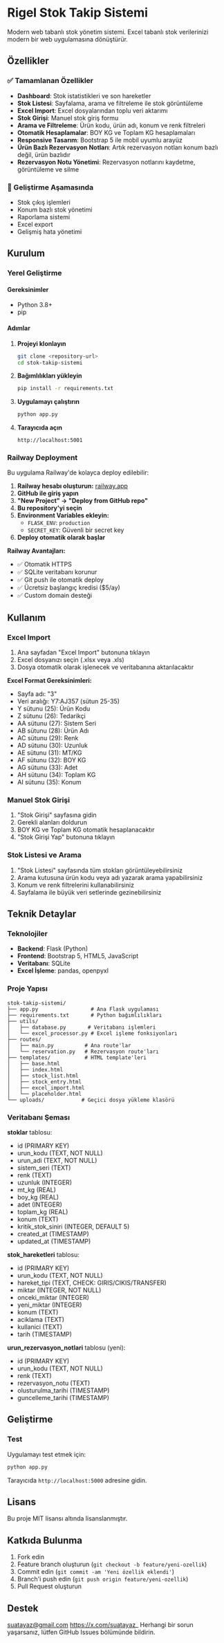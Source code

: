 # Rigel Stok Takip Sistemi

Modern web tabanlı stok yönetim sistemi. Excel tabanlı stok verilerinizi modern bir web uygulamasına dönüştürür.

## Özellikler

### ✅ Tamamlanan Özellikler

- **Dashboard**: Stok istatistikleri ve son hareketler
- **Stok Listesi**: Sayfalama, arama ve filtreleme ile stok görüntüleme
- **Excel Import**: Excel dosyalarından toplu veri aktarımı
- **Stok Girişi**: Manuel stok giriş formu
- **Arama ve Filtreleme**: Ürün kodu, ürün adı, konum ve renk filtreleri
- **Otomatik Hesaplamalar**: BOY KG ve Toplam KG hesaplamaları
- **Responsive Tasarım**: Bootstrap 5 ile mobil uyumlu arayüz
- **Ürün Bazlı Rezervasyon Notları**: Artık rezervasyon notları konum bazlı değil, ürün bazlıdır
- **Rezervasyon Notu Yönetimi**: Rezervasyon notlarını kaydetme, görüntüleme ve silme

### 🚧 Geliştirme Aşamasında

- Stok çıkış işlemleri
- Konum bazlı stok yönetimi
- Raporlama sistemi
- Excel export
- Gelişmiş hata yönetimi

## Kurulum

### Yerel Geliştirme

#### Gereksinimler
- Python 3.8+
- pip

#### Adımlar

1. **Projeyi klonlayın**
   ```bash
   git clone <repository-url>
   cd stok-takip-sistemi
   ```

2. **Bağımlılıkları yükleyin**
   ```bash
   pip install -r requirements.txt
   ```

3. **Uygulamayı çalıştırın**
   ```bash
   python app.py
   ```

4. **Tarayıcıda açın**
   ```
   http://localhost:5001
   ```

### Railway Deployment

Bu uygulama Railway'de kolayca deploy edilebilir:

1. **Railway hesabı oluşturun:** [railway.app](https://railway.app)
2. **GitHub ile giriş yapın**
3. **"New Project" → "Deploy from GitHub repo"**
4. **Bu repository'yi seçin**
5. **Environment Variables ekleyin:**
   - `FLASK_ENV`: `production`
   - `SECRET_KEY`: Güvenli bir secret key
6. **Deploy otomatik olarak başlar**

**Railway Avantajları:**
- ✅ Otomatik HTTPS
- ✅ SQLite veritabanı korunur
- ✅ Git push ile otomatik deploy
- ✅ Ücretsiz başlangıç kredisi ($5/ay)
- ✅ Custom domain desteği



## Kullanım

### Excel Import

1. Ana sayfadan "Excel Import" butonuna tıklayın
2. Excel dosyanızı seçin (.xlsx veya .xls)
3. Dosya otomatik olarak işlenecek ve veritabanına aktarılacaktır

**Excel Format Gereksinimleri:**
- Sayfa adı: "3"
- Veri aralığı: Y7:AJ357 (sütun 25-35)
- Y sütunu (25): Ürün Kodu
- Z sütunu (26): Tedarikçi
- AA sütunu (27): Sistem Seri
- AB sütunu (28): Ürün Adı
- AC sütunu (29): Renk
- AD sütunu (30): Uzunluk
- AE sütunu (31): MT/KG
- AF sütunu (32): BOY KG
- AG sütunu (33): Adet
- AH sütunu (34): Toplam KG
- AI sütunu (35): Konum

### Manuel Stok Girişi

1. "Stok Girişi" sayfasına gidin
2. Gerekli alanları doldurun
3. BOY KG ve Toplam KG otomatik hesaplanacaktır
4. "Stok Girişi Yap" butonuna tıklayın

### Stok Listesi ve Arama

1. "Stok Listesi" sayfasında tüm stokları görüntüleyebilirsiniz
2. Arama kutusuna ürün kodu veya adı yazarak arama yapabilirsiniz
3. Konum ve renk filtrelerini kullanabilirsiniz
4. Sayfalama ile büyük veri setlerinde gezinebilirsiniz

## Teknik Detaylar

### Teknolojiler

- **Backend**: Flask (Python)
- **Frontend**: Bootstrap 5, HTML5, JavaScript
- **Veritabanı**: SQLite
- **Excel İşleme**: pandas, openpyxl

### Proje Yapısı

```
stok-takip-sistemi/
├── app.py                 # Ana Flask uygulaması
├── requirements.txt       # Python bağımlılıkları
├── utils/
│   ├── database.py       # Veritabanı işlemleri
│   └── excel_processor.py # Excel işleme fonksiyonları
├── routes/
│   ├── main.py          # Ana route'lar
│   └── reservation.py   # Rezervasyon route'ları
├── templates/           # HTML template'leri
│   ├── base.html
│   ├── index.html
│   ├── stock_list.html
│   ├── stock_entry.html
│   ├── excel_import.html
│   └── placeholder.html
└── uploads/            # Geçici dosya yükleme klasörü
```

### Veritabanı Şeması

**stoklar** tablosu:
- id (PRIMARY KEY)
- urun_kodu (TEXT, NOT NULL)
- urun_adi (TEXT, NOT NULL)
- sistem_seri (TEXT)
- renk (TEXT)
- uzunluk (INTEGER)
- mt_kg (REAL)
- boy_kg (REAL)
- adet (INTEGER)
- toplam_kg (REAL)
- konum (TEXT)
- kritik_stok_siniri (INTEGER, DEFAULT 5)
- created_at (TIMESTAMP)
- updated_at (TIMESTAMP)

**stok_hareketleri** tablosu:
- id (PRIMARY KEY)
- urun_kodu (TEXT, NOT NULL)
- hareket_tipi (TEXT, CHECK: GIRIS/CIKIS/TRANSFER)
- miktar (INTEGER, NOT NULL)
- onceki_miktar (INTEGER)
- yeni_miktar (INTEGER)
- konum (TEXT)
- aciklama (TEXT)
- kullanici (TEXT)
- tarih (TIMESTAMP)

**urun_rezervasyon_notlari** tablosu (yeni):
- id (PRIMARY KEY)
- urun_kodu (TEXT, NOT NULL)
- renk (TEXT)
- rezervasyon_notu (TEXT)
- olusturulma_tarihi (TIMESTAMP)
- guncelleme_tarihi (TIMESTAMP)

## Geliştirme

### Test

Uygulamayı test etmek için:

```bash
python app.py
```

Tarayıcıda `http://localhost:5000` adresine gidin.

## Lisans

Bu proje MIT lisansı altında lisanslanmıştır.

## Katkıda Bulunma

1. Fork edin
2. Feature branch oluşturun (`git checkout -b feature/yeni-ozellik`)
3. Commit edin (`git commit -am 'Yeni özellik eklendi'`)
4. Branch'i push edin (`git push origin feature/yeni-ozellik`)
5. Pull Request oluşturun

## Destek
suatayaz@gmail.com
https://x.com/suatayaz_
Herhangi bir sorun yaşarsanız, lütfen GitHub Issues bölümünde bildirin.
